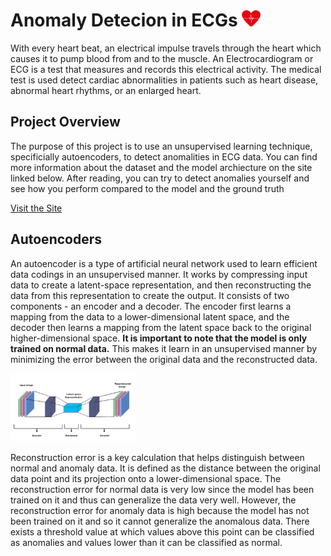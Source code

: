 # Anomaly Detecion in ECGs <img src="/assets/ecg_logo.png" alt="ECG" width="30"/>
With every heart beat, an electrical impulse travels through the heart which causes it to pump blood from and to the muscle. An Electrocardiogram or ECG is a test that measures and records this electrical activity. The medical test is used detect cardiac abnormalities in patients such as heart disease, abnormal heart rhythms, or an enlarged heart. 

## Project Overview
The purpose of this project is to use an unsupervised learning technique, specificially autoencoders, to detect anomalities in ECG data. You can find more information about the dataset and the model archiecture on the site linked below. After reading, you can try to detect anomalies yourself and see how you perform compared to the model and the ground truth

[Visit the Site]()

## Autoencoders
An autoencoder is a type of artificial neural network used to learn efficient data codings in an unsupervised manner. It works by compressing input data to create a latent-space representation, and then reconstructing the data from this representation to create the output. It consists of two components - an encoder and a decoder. The encoder first learns a mapping from the data to a lower-dimensional latent space, and the decoder then learns a mapping from the latent space back to the original higher-dimensional space. **It is important to note that the model is only trained on normal data.** This makes it learn in an unsupervised manner by minimizing the error between the original data and the reconstructed data.

<img src="/assets/autoencoder.png" alt="Autoencoder" width="200"/>

Reconstruction error is a key calculation that helps distinguish between normal and anomaly data. It is defined as the distance between the original data point and its projection onto a lower-dimensional space. The reconstruction error for normal data is very low since the model has been trained on it and thus can generalize the data very well. However, the reconstruction error for anomaly data is high because the model has not been trained on it and so it cannot generalize the anomalous data. There exists a threshold value at which values above this point can be classified as anomalies and values lower than it can be classified as normal.
